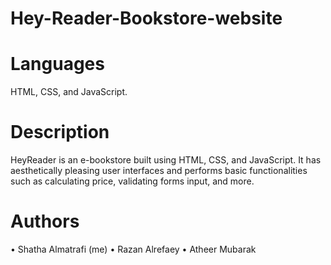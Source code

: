 # Hey-Reader-Bookstore-website

# Languages
HTML, CSS, and JavaScript.

# Description
HeyReader is an e-bookstore built using HTML, CSS, and JavaScript. It has aesthetically pleasing user interfaces and performs basic functionalities such as calculating price, validating forms input, and more.

# Authors
•	Shatha Almatrafi (me)
•	Razan Alrefaey
•	Atheer Mubarak
